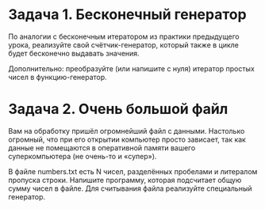 # Задача 1. Бесконечный генератор

По аналогии с бесконечным итератором из практики предыдущего урока, реализуйте свой счётчик-генератор, который также в цикле будет бесконечно выдавать значения.

Дополнительно: преобразуйте (или напишите с нуля) итератор простых чисел в функцию-генератор.



# Задача 2. Очень большой файл

Вам на обработку пришёл огромнейший файл с данными. Настолько огромный, что при его открытии компьютер просто зависает, так как данные не помещаются в оперативной памяти вашего суперкомпьютера (не очень-то и «супер»).

В файле numbers.txt есть N чисел, разделённых пробелами и литералом пропуска строки. Напишите программу, которая подсчитает общую сумму чисел в файле. Для считывания файла реализуйте специальный генератор.